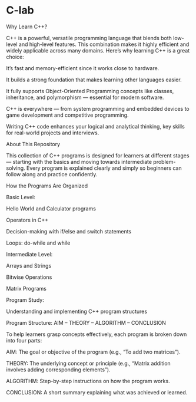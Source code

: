 # C-lab
Why Learn C++?

C++ is a powerful, versatile programming language that blends both low-level and high-level features. This combination makes it highly efficient and widely applicable across many domains. Here’s why learning C++ is a great choice:

It’s fast and memory-efficient since it works close to hardware.

It builds a strong foundation that makes learning other languages easier.

It fully supports Object-Oriented Programming concepts like classes, inheritance, and polymorphism — essential for modern software.

C++ is everywhere — from system programming and embedded devices to game development and competitive programming.

Writing C++ code enhances your logical and analytical thinking, key skills for real-world projects and interviews.

About This Repository

This collection of C++ programs is designed for learners at different stages — starting with the basics and moving towards intermediate problem-solving. Every program is explained clearly and simply so beginners can follow along and practice confidently.

How the Programs Are Organized

Basic Level:

Hello World and Calculator programs

Operators in C++

Decision-making with if/else and switch statements

Loops: do-while and while

Intermediate Level:

Arrays and Strings

Bitwise Operations

Matrix Programs

Program Study:

Understanding and implementing C++ program structures

Program Structure: AIM – THEORY – ALGORITHM – CONCLUSION

To help learners grasp concepts effectively, each program is broken down into four parts:

AIM: The goal or objective of the program (e.g., “To add two matrices”).

THEORY: The underlying concept or principle (e.g., “Matrix addition involves adding corresponding elements”).

ALGORITHM: Step-by-step instructions on how the program works.

CONCLUSION: A short summary explaining what was achieved or learned.
